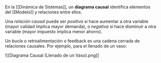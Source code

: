 En la [[Dinámica de Sistemas]], un **diagrama causal** identifica elementos del [[Modelo]] y relaciones entre ellos.

Una *relación causal* puede ser *positiva* si hace aumentar a otra variable (mayor calidad implica mayor demanda), o *negativa* si hace disminuir a otra variable (mayor impuesto implica menor ahorro).

Un *bucle* o retroalimentación o feedback es una cadena cerrada de relaciones causales. Por ejemplo, para el llenado de un vaso:

![[Diagrama Causal (Llenado de un Vaso).png]]
